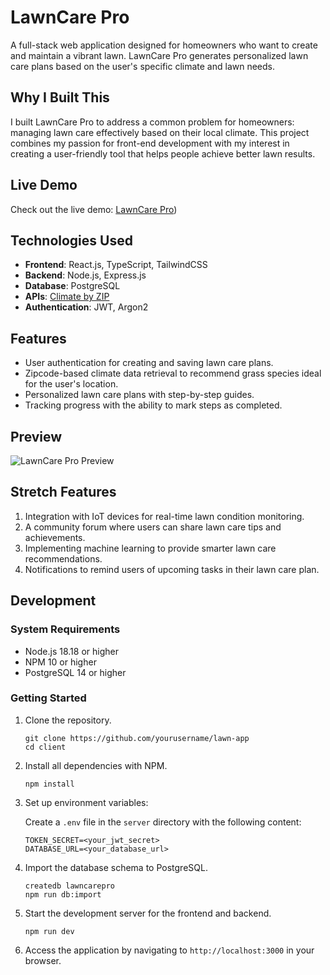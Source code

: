 # LawnCare Pro

A full-stack web application designed for homeowners who want to create and maintain a vibrant lawn. LawnCare Pro generates personalized lawn care plans based on the user's specific climate and lawn needs.

## Why I Built This

I built LawnCare Pro to address a common problem for homeowners: managing lawn care effectively based on their local climate. This project combines my passion for front-end development with my interest in creating a user-friendly tool that helps people achieve better lawn results.

## Live Demo

Check out the live demo: [LawnCare Pro](http://ec2-18-215-127-121.compute-1.amazonaws.com/))

## Technologies Used

- **Frontend**: React.js, TypeScript, TailwindCSS
- **Backend**: Node.js, Express.js
- **Database**: PostgreSQL
- **APIs**: [Climate by ZIP](https://rapidapi.com/aptitudeapps/api/climate-by-zip)
- **Authentication**: JWT, Argon2

## Features

- User authentication for creating and saving lawn care plans.
- Zipcode-based climate data retrieval to recommend grass species ideal for the user's location.
- Personalized lawn care plans with step-by-step guides.
- Tracking progress with the ability to mark steps as completed.

## Preview

![LawnCare Pro Preview](assets/gif7.gif)

## Stretch Features

1. Integration with IoT devices for real-time lawn condition monitoring.
2. A community forum where users can share lawn care tips and achievements.
3. Implementing machine learning to provide smarter lawn care recommendations.
4. Notifications to remind users of upcoming tasks in their lawn care plan.

## Development

### System Requirements

- Node.js 18.18 or higher
- NPM 10 or higher
- PostgreSQL 14 or higher

### Getting Started

1. Clone the repository.

    ```shell
    git clone https://github.com/yourusername/lawn-app
    cd client
    ```

2. Install all dependencies with NPM.

    ```shell
    npm install
    ```

3. Set up environment variables:

    Create a `.env` file in the `server` directory with the following content:

    ```
    TOKEN_SECRET=<your_jwt_secret>
    DATABASE_URL=<your_database_url>
    ```

4. Import the database schema to PostgreSQL.

    ```shell
    createdb lawncarepro
    npm run db:import
    ```

5. Start the development server for the frontend and backend.

    ```shell
    npm run dev
    ```

6. Access the application by navigating to `http://localhost:3000` in your browser.
